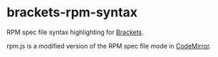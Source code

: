 # brackets-rpm-syntax

RPM spec file syntax highlighting for [Brackets](http://brackets.io/).

rpm.js is a modified version of the RPM spec file mode in [CodeMirror](http://codemirror.net/).
